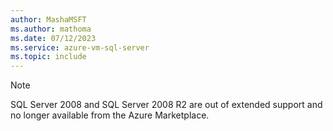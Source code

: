 ```yaml
---
author: MashaMSFT
ms.author: mathoma
ms.date: 07/12/2023
ms.service: azure-vm-sql-server
ms.topic: include
---
```

> [!NOTE]
> SQL Server 2008 and SQL Server 2008 R2 are out of extended support and no longer available from the Azure Marketplace.
